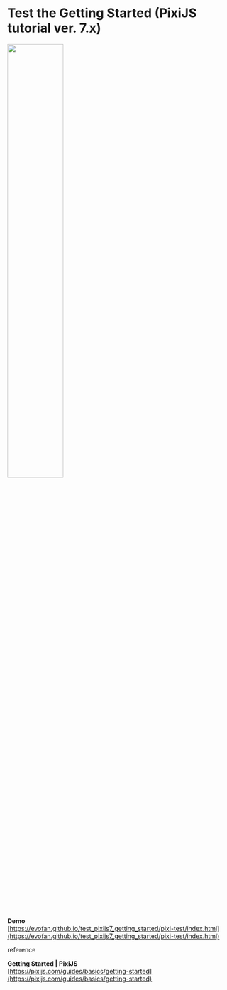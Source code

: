 # Test the Getting Started (PixiJS tutorial ver. 7.x)

<img src="https://evofan.github.io/test_pixijs7_getting_started/pixi-test/pic_getting_started.jpg" width="50%">  

**Demo**  
[https://evofan.github.io/test_pixijs7_getting_started/pixi-test/index.html](https://evofan.github.io/test_pixijs7_getting_started/pixi-test/index.html)  


reference  

**Getting Started | PixiJS**  
[https://pixijs.com/guides/basics/getting-started](https://pixijs.com/guides/basics/getting-started)  

